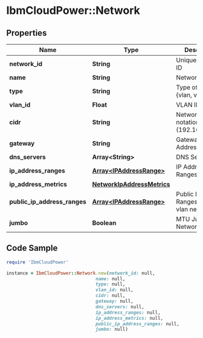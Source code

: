 # IbmCloudPower::Network

## Properties

Name | Type | Description | Notes
------------ | ------------- | ------------- | -------------
**network_id** | **String** | Unique Network ID | 
**name** | **String** | Network Name | 
**type** | **String** | Type of Network {vlan, vxlan} | [default to &#39;vlan&#39;]
**vlan_id** | **Float** | VLAN ID | 
**cidr** | **String** | Network in CIDR notation (192.168.0.0/24) | 
**gateway** | **String** | Gateway IP Address | [optional] 
**dns_servers** | **Array&lt;String&gt;** | DNS Servers | 
**ip_address_ranges** | [**Array&lt;IPAddressRange&gt;**](IPAddressRange.md) | IP Address Ranges | 
**ip_address_metrics** | [**NetworkIpAddressMetrics**](NetworkIpAddressMetrics.md) |  | 
**public_ip_address_ranges** | [**Array&lt;IPAddressRange&gt;**](IPAddressRange.md) | Public IP Address Ranges (for pub-vlan networks) | [optional] 
**jumbo** | **Boolean** | MTU Jumbo Network enabled | 

## Code Sample

```ruby
require 'IbmCloudPower'

instance = IbmCloudPower::Network.new(network_id: null,
                                 name: null,
                                 type: null,
                                 vlan_id: null,
                                 cidr: null,
                                 gateway: null,
                                 dns_servers: null,
                                 ip_address_ranges: null,
                                 ip_address_metrics: null,
                                 public_ip_address_ranges: null,
                                 jumbo: null)
```


